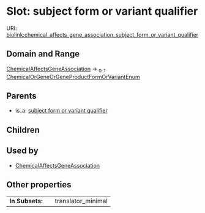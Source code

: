 
# Slot: subject form or variant qualifier




URI: [biolink:chemical_affects_gene_association_subject_form_or_variant_qualifier](https://w3id.org/biolink/vocab/chemical_affects_gene_association_subject_form_or_variant_qualifier)


## Domain and Range

[ChemicalAffectsGeneAssociation](ChemicalAffectsGeneAssociation.md) &#8594;  <sub>0..1</sub> [ChemicalOrGeneOrGeneProductFormOrVariantEnum](ChemicalOrGeneOrGeneProductFormOrVariantEnum.md)

## Parents

 *  is_a: [subject form or variant qualifier](subject_form_or_variant_qualifier.md)

## Children


## Used by

 * [ChemicalAffectsGeneAssociation](ChemicalAffectsGeneAssociation.md)

## Other properties

|  |  |  |
| --- | --- | --- |
| **In Subsets:** | | translator_minimal |

